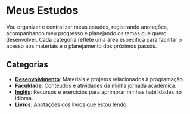 # Meus Estudos

Vou organizar e centralizar meus estudos, registrando anotações, acompanhando meu progresso e planejando os temas que quero desenvolver. Cada categoria reflete uma área específica para facilitar o acesso aos materiais e o planejamento dos próximos passos.

## Categorias

- **[Desenvolvimento](https://github.com/aldiney-moreira/my-studies/tree/main/development)**: Materiais e projetos relacionados à programação.
- **[Faculdade](https://github.com/aldiney-moreira/my-studies/tree/main/college)**: Conteúdos e atividades da minha jornada acadêmica.
- **[Inglês](https://github.com/aldiney-moreira/my-studies/tree/main/eng)**: Recursos e exercícios para aprimorar minhas habilidades no idioma.
- **[Livros](https://github.com/aldiney-moreira/my-studies/tree/main/books)**: Anotações dos livros que estou lendo.
